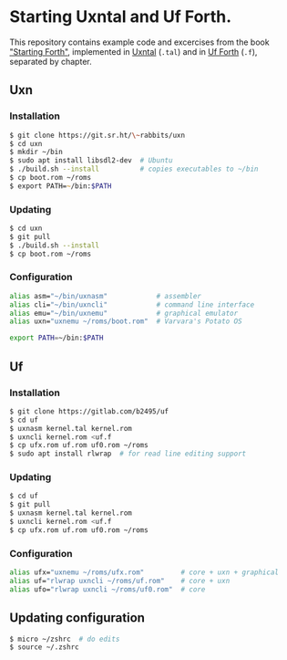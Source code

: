 # Starting Uxntal and Uf Forth.

This repository contains example code and excercises from the book ["Starting Forth"](https://www.forth.com/wp-content/uploads/2018/01/Starting-FORTH.pdf),
implemented in [Uxntal](https://wiki.xxiivv.com/site/uxntal.html) (`.tal`) and in [Uf Forth](https://gitlab.com/b2495/uf) (`.f`), separated by chapter.

## Uxn

### Installation

```zsh
$ git clone https://git.sr.ht/\~rabbits/uxn
$ cd uxn
$ mkdir ~/bin
$ sudo apt install libsdl2-dev  # Ubuntu
$ ./build.sh --install          # copies executables to ~/bin
$ cp boot.rom ~/roms
$ export PATH=~/bin:$PATH
```

### Updating

```zsh
$ cd uxn
$ git pull
$ ./build.sh --install
$ cp boot.rom ~/roms
```

### Configuration

```zsh
alias asm="~/bin/uxnasm"            # assembler
alias cli="~/bin/uxncli"            # command line interface
alias emu="~/bin/uxnemu"            # graphical emulator
alias uxn="uxnemu ~/roms/boot.rom"  # Varvara's Potato OS

export PATH=~/bin:$PATH
```

## Uf

### Installation

```zsh
$ git clone https://gitlab.com/b2495/uf
$ cd uf
$ uxnasm kernel.tal kernel.rom
$ uxncli kernel.rom <uf.f
$ cp ufx.rom uf.rom uf0.rom ~/roms
$ sudo apt install rlwrap  # for read line editing support
```

### Updating

```zsh
$ cd uf
$ git pull
$ uxnasm kernel.tal kernel.rom
$ uxncli kernel.rom <uf.f
$ cp ufx.rom uf.rom uf0.rom ~/roms
```

### Configuration

```zsh
alias ufx="uxnemu ~/roms/ufx.rom"         # core + uxn + graphical
alias uf="rlwrap uxncli ~/roms/uf.rom"    # core + uxn
alias ufo="rlwrap uxncli ~/roms/uf0.rom"  # core
```

## Updating configuration

```zsh
$ micro ~/zshrc  # do edits
$ source ~/.zshrc
```
